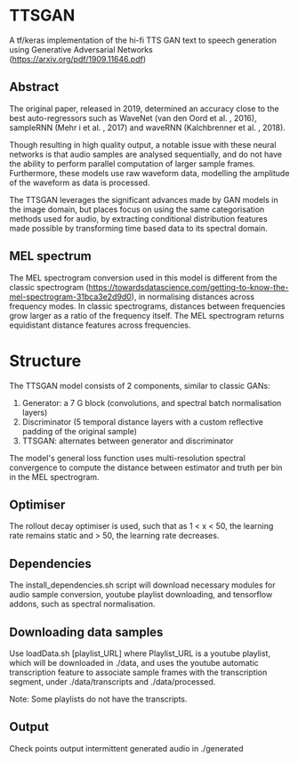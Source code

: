 # TTSGAN
A tf/keras implementation of the hi-fi TTS GAN text to speech generation using Generative Adversarial Networks (https://arxiv.org/pdf/1909.11646.pdf)

## Abstract

The original paper, released in 2019, determined an accuracy close to the best auto-regressors such as WaveNet (van den Oord et al. ,  2016), sampleRNN (Mehr i  et al. ,  2017) and waveRNN (Kalchbrenner et al. ,  2018).

Though resulting in high quality output, a notable issue with these neural networks is that audio samples are analysed sequentially, and do not have the ability to perform parallel computation of larger sample frames.
	Furthermore, these models use raw waveform data, modelling the amplitude of the waveform as data is processed.

The TTSGAN leverages the significant advances made by GAN models in the image domain, but places focus on using the same categorisation methods used for audio, by extracting conditional distribution features made possible by transforming time based data to its spectral domain. 

## MEL spectrum

The MEL spectrogram conversion used in this model is different from the classic spectrogram (https://towardsdatascience.com/getting-to-know-the-mel-spectrogram-31bca3e2d9d0), in normalising distances across frequency modes.
In classic spectrograms, distances between frequencies grow larger as a ratio of the frequency itself.
The MEL spectrogram returns equidistant distance features across frequencies.

# Structure

The TTSGAN model consists of 2 components, similar to classic GANs:
1. Generator: a 7 G block (convolutions, and spectral batch normalisation layers)
2. Discriminator (5 temporal distance layers with a custom reflective padding of the original sample)
3. TTSGAN: alternates between generator and discriminator 

The model's general loss function uses multi-resolution spectral convergence to compute the distance between estimator and truth per bin in the MEL spectrogram.

## Optimiser 

The rollout decay optimiser is used, such that as 1 < x < 50, the learning rate remains static and > 50, the learning rate decreases.

## Dependencies

The install_dependencies.sh script will download necessary modules for audio sample conversion, youtube playlist downloading, and tensorflow addons, such as spectral normalisation.

## Downloading data samples

Use loadData.sh [playlist_URL] where Playlist_URL is a youtube playlist, which will be downloaded in ./data, and uses the youtube automatic transcription feature to associate sample frames with the transcription segment, under ./data/transcripts and ./data/processed.

Note: Some playlists do not have the transcripts. 

## Output

Check points output intermittent generated audio in ./generated

>